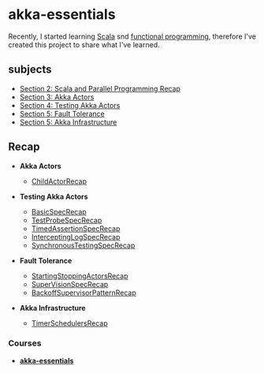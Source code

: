 # akka-essentials

Recently, I started learning [Scala][1] snd [functional programming][3], 
therefore I've created this project to share what I've learned.


## subjects

 - [Section 2: Scala and Parallel Programming Recap][4]
 - [Section 3: Akka Actors][5]
 - [Section 4: Testing Akka Actors][6]
 - [Section 5: Fault Tolerance][7]
 - [Section 5: Akka Infrastructure][8]


## Recap
    
 - **Akka Actors**
   - [ChildActorRecap][100]

 - **Testing Akka Actors**
    - [BasicSpecRecap][110]
    - [TestProbeSpecRecap][111]
    - [TimedAssertionSpecRecap][112]
    - [InterceptingLogSpecRecap][113]
    - [SynchronousTestingSpecRecap][114]

 - **Fault Tolerance**
    - [StartingStoppingActorsRecap][120]
    - [SuperVisionSpecRecap][121]
    - [BackoffSupervisorPatternRecap][122]

 - **Akka Infrastructure**
    - [TimerSchedulersRecap][130]


### Courses

 - [**akka-essentials**][3]


[1]: https://www.scala-lang.org/
[2]: https://en.wikipedia.org/wiki/Functional_programming
[3]: https://www.udemy.com/course/rock-the-jvm-scala-for-beginners/learn/lecture/7660552#overview
[4]: https://github.com/mohammadmasoumi/akka-essentials/tree/main/src/main/scala/part1recap
[5]: https://github.com/mohammadmasoumi/akka-essentials/tree/main/src/main/scala/part2actors
[6]: https://github.com/mohammadmasoumi/akka-essentials/tree/main/src/main/scala/part3testing
[7]: https://github.com/mohammadmasoumi/akka-essentials/tree/main/src/main/scala/part4faulttalerance
[8]: https://github.com/mohammadmasoumi/akka-essentials/tree/main/src/main/scala/part5infra

[100]: https://github.com/mohammadmasoumi/akka-essentials/blob/main/src/main/scala/part2actors/ChildActorRecap.md

[110]: https://github.com/mohammadmasoumi/akka-essentials/blob/main/src/main/scala/part3testing/BasicSpecRecap.md
[111]: https://github.com/mohammadmasoumi/akka-essentials/blob/main/src/main/scala/part3testing/TestProbeSpecRecap.md
[112]: https://github.com/mohammadmasoumi/akka-essentials/blob/main/src/main/scala/part3testing/TimedAssertionSpecRecap.md
[113]: https://github.com/mohammadmasoumi/akka-essentials/blob/main/src/main/scala/part3testing/InterceptingLogSpecRecap.md
[114]: https://github.com/mohammadmasoumi/akka-essentials/blob/main/src/main/scala/part3testing/SynchronousTestingSpecRecap.md

[120]: https://github.com/mohammadmasoumi/akka-essentials/blob/main/src/main/scala/part4faulttolerance/StartingStoppingActorsRecap.md
[121]: https://github.com/mohammadmasoumi/akka-essentials/blob/main/src/main/scala/part4faulttolerance/SuperVisionSpecRecap.md
[122]: https://github.com/mohammadmasoumi/akka-essentials/blob/main/src/main/scala/part4faulttolerance/BackoffSupervisorPatternRecap.md

[130]: https://github.com/mohammadmasoumi/akka-essentials/blob/main/src/main/scala/part5infra/TimerSchedulersRecap.md